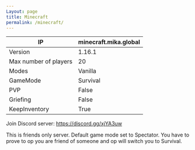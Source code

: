 ```yaml
---
Layout: page
title: Minecraft
permalink: /minecraft/
---
```


|IP|minecraft.mika.global|
|---|---|
|Version|1.16.1|
|Max number of players|20|
|Modes|Vanilla|
|GameMode|Survival|
|PVP|False|
|Griefing|False|
|KeepInventory|True|

Join Discord server: <https://discord.gg/xjYA3uw>

This is friends only server. Default game mode set to Spectator. You have to prove to op you are friend of someone and op will switch you to Survival.
